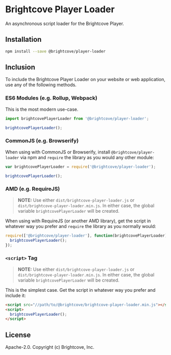 # Brightcove Player Loader

An asynchronous script loader for the Brightcove Player.

## Installation

```sh
npm install --save @brightcove/player-loader
```

## Inclusion
To include the Brightcove Player Loader on your website or web application, use any of the following methods.

### ES6 Modules (e.g. Rollup, Webpack)
This is the most modern use-case.

```js
import brightcovePlayerLoader from '@brightcove/player-loader';

brightcovePlayerLoader();
```


### CommonJS (e.g. Browserify)
When using with CommonJS or Browserify, install `@brightcove/player-loader` via npm and `require` the library as you would any other module:

```js
var brightcovePlayerLoader = require('@brightcove/player-loader');

brightcovePlayerLoader();
```

### AMD (e.g. RequireJS)
> **NOTE:** Use either `dist/brightcove-player-loader.js` or `dist/brightcove-player-loader.min.js`. In either case, the global variable `brightcovePlayerLoader` will be created.

When using with RequireJS (or another AMD library), get the script in whatever way you prefer and `require` the library as you normally would:

```js
require(['@brightcove/player-loader'], function(brightcovePlayerLoader) {
  brightcovePlayerLoader();
});
```

### `<script>` Tag
> **NOTE:** Use either `dist/brightcove-player-loader.js` or `dist/brightcove-player-loader.min.js`. In either case, the global variable `brightcovePlayerLoader` will be created.

This is the simplest case. Get the script in whatever way you prefer and include it:

```html
<script src="//path/to/@brightcove/brightcove-player-loader.min.js"></script>
<script>
  brightcovePlayerLoader();
</script>
```

## License

Apache-2.0. Copyright (c) Brightcove, Inc.


[videojs]: http://videojs.com/
